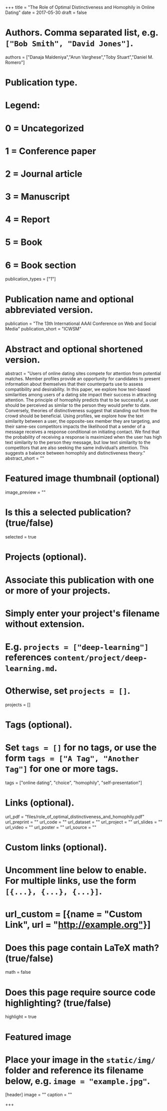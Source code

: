 +++
title = "The Role of Optimal Distinctiveness and Homophily in Online Dating"
date = 2017-05-30
draft = false

# Authors. Comma separated list, e.g. `["Bob Smith", "David Jones"]`.
authors = ["Danaja Maldeniya","Arun Varghese","Toby Stuart","Daniel M. Romero"]

# Publication type.
# Legend:
# 0 = Uncategorized
# 1 = Conference paper
# 2 = Journal article
# 3 = Manuscript
# 4 = Report
# 5 = Book
# 6 = Book section
publication_types = ["1"]

# Publication name and optional abbreviated version.
publication = "The 13th International AAAI Conference on Web and Social Media"
publication_short = "ICWSM"

# Abstract and optional shortened version.
abstract = "Users of online dating sites compete for attention from potential matches. Member profiles provide an opportunity for candidates to present information about themselves that their counterparts use to assess compatibility and desirability. In this paper, we explore how text-based similarities among users of a dating site impact their success in attracting attention. The principle of homophily predicts that to be successful, a user should be perceived as similar to the person they would prefer to date. Conversely, theories of distinctiveness suggest that standing out from the crowd should be beneficial. Using profiles, we explore how the text similarity between a user, the opposite-sex member they are targeting, and their same-sex competitors impacts the likelihood that a sender of a message receives a response conditional on initiating contact. We find that the probability of receiving a response is maximized when the user has high text similarity to the person they message, but low text similarity to the competitors that are also seeking the same individual’s attention. This suggests a balance between homophily and distinctiveness theory."
abstract_short = ""

# Featured image thumbnail (optional)
image_preview = ""

# Is this a selected publication? (true/false)
selected = true

# Projects (optional).
#   Associate this publication with one or more of your projects.
#   Simply enter your project's filename without extension.
#   E.g. `projects = ["deep-learning"]` references `content/project/deep-learning.md`.
#   Otherwise, set `projects = []`.
projects = []

# Tags (optional).
#   Set `tags = []` for no tags, or use the form `tags = ["A Tag", "Another Tag"]` for one or more tags.
tags = ["online dating", "choice", "homophily", "self-presentation"]

# Links (optional).
url_pdf = "files/role_of_optimal_distinctiveness_and_homophily.pdf"
url_preprint = ""
url_code = ""
url_dataset = ""
url_project = ""
url_slides = ""
url_video = ""
url_poster = ""
url_source = ""

# Custom links (optional).
#   Uncomment line below to enable. For multiple links, use the form `[{...}, {...}, {...}]`.
# url_custom = [{name = "Custom Link", url = "http://example.org"}]

# Does this page contain LaTeX math? (true/false)
math = false

# Does this page require source code highlighting? (true/false)
highlight = true

# Featured image
# Place your image in the `static/img/` folder and reference its filename below, e.g. `image = "example.jpg"`.
[header]
image = ""
caption = ""

+++
